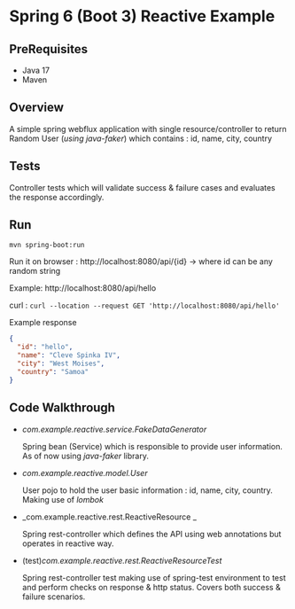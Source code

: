 # Spring 6 (Boot 3) Reactive Example

## PreRequisites

- Java 17
- Maven

## Overview

A simple spring webflux application with single resource/controller to return Random User (_using java-faker_) which contains : id, name, city, country


## Tests

Controller tests which will validate success & failure cases and evaluates the response accordingly.


## Run

`mvn spring-boot:run`

Run it on browser : http://localhost:8080/api/{id} -> where id can be any random string

Example: http://localhost:8080/api/hello

curl : `curl --location --request GET 'http://localhost:8080/api/hello'`

Example response 
```json
{
  "id": "hello",
  "name": "Cleve Spinka IV",
  "city": "West Moises",
  "country": "Samoa"
}
```


## Code Walkthrough

- _com.example.reactive.service.FakeDataGenerator_

    Spring bean (Service) which is responsible to provide user information. As of now using _java-faker_ library.


- _com.example.reactive.model.User_

    User pojo to hold the user basic information : id, name, city, country. Making use of _lombok_


- _com.example.reactive.rest.ReactiveResource _

    Spring rest-controller which defines the API using web annotations but operates in reactive way.


- (test)_com.example.reactive.rest.ReactiveResourceTest_

    Spring rest-controller test making use of spring-test environment to test and perform checks on response & http status. Covers both success & failure scenarios.

